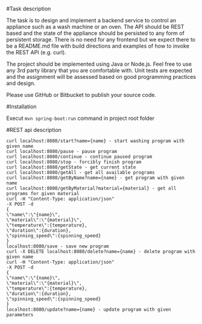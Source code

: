#Task description

The task is to design and implement a backend service to control an appliance such as a wash machine or an oven. The API should be REST based and the state of the appliance should be persisted to any form of persistent storage. There is no need for any frontend but we expect there to be a README.md file with build directions and examples of how to invoke the REST API (e.g. curl).

The project should be implemented using Java or Node.js. Feel free to use any 3rd party library that you are comfortable with. Unit tests are expected and the assignment will be assessed based on good programming practices and design.

Please use GitHub or Bitbucket to publish your source code.

#Installation

Execut `mvn spring-boot:run` command in project root folder

#REST api description
```
curl localhost:8080/start?name={name} - start washing program with given name
curl localhost:8080/pause - pause program
curl localhost:8080/continue - continue paused program
curl localhost:8080/stop - forcibly finish program
curl localhost:8080/getState - get current state
curl localhost:8080/getAll - get all available programs
curl localhost:8080/getByName?name={name} - get program with given name
curl localhost:8080/getByMaterial?material={material} - get all programs for given material
curl -H "Content-Type: application/json" 
-X POST -d 
{
\"name\":\"{name}\", 
\"material\":\"{material}\", 
\"temperature\":{temperature}, 
\"duration\":{duration}, 
\"spinning_speed\":{spinning_speed}
} 
localhost:8080/save - save new program
curl -X DELETE localhost:8080/delete?name={name} - delete program with given name
curl -H "Content-Type: application/json" 
-X POST -d 
{
\"name\":\"{name}\", 
\"material\":\"{material}\", 
\"temperature\":{temperature}, 
\"duration\":{duration}, 
\"spinning_speed\":{spinning_speed}
} 
localhost:8080/update?name={name} - update program with given parameters
```
